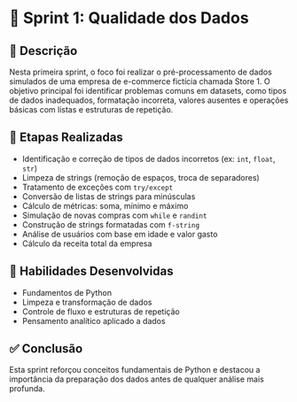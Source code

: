 # 🧹 Sprint 1: Qualidade dos Dados

## 📝 Descrição
Nesta primeira sprint, o foco foi realizar o pré-processamento de dados simulados de uma empresa de e-commerce fictícia chamada Store 1. O objetivo principal foi identificar problemas comuns em datasets, como tipos de dados inadequados, formatação incorreta, valores ausentes e operações básicas com listas e estruturas de repetição.

## 🧪 Etapas Realizadas
- Identificação e correção de tipos de dados incorretos (ex: `int`, `float`, `str`)
- Limpeza de strings (remoção de espaços, troca de separadores)
- Tratamento de exceções com `try/except`
- Conversão de listas de strings para minúsculas
- Cálculo de métricas: soma, mínimo e máximo
- Simulação de novas compras com `while` e `randint`
- Construção de strings formatadas com `f-string`
- Análise de usuários com base em idade e valor gasto
- Cálculo da receita total da empresa

## 🧠 Habilidades Desenvolvidas
- Fundamentos de Python
- Limpeza e transformação de dados
- Controle de fluxo e estruturas de repetição
- Pensamento analítico aplicado a dados

## ✅ Conclusão
Esta sprint reforçou conceitos fundamentais de Python e destacou a importância da preparação dos dados antes de qualquer análise mais profunda.
